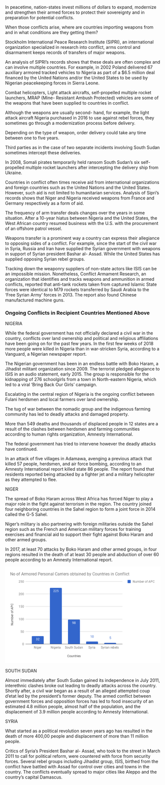 In peacetime, nation-states invest millions of dollars to expand, modernize and strengthen their armed forces to protect their sovereignty and in preparation for potential conflicts. 
 
When those conflicts arise, where are countries importing weapons from and in what conditions are they getting them?

Stockholm International Peace Research Institute (SIPRI), an international organization specialized in research into conflict, arms control and disarmament keeps records of transfers of major weapons. 
 
An analysis of SIPRI’s records shows that these deals are often complex and can involve multiple countries. For example, in 2002 Poland delivered 67 auxiliary armored tracked vehicles to Nigeria as part of a $6.5 million deal financed by the United Nations and/or the United States to be used by Nigerian peacekeeping forces in Sierra Leone. 

Combat helicopters, Light attack aircrafts, self-propelled multiple rocket launchers, MRAP (Mine- Resistant Ambush Protected) vehicles are some of the weapons that have been supplied to countries in conflict. 

Although the weapons are usually second- hand, for example, the light attack aircraft Nigeria purchased in 2016 to use against rebel forces, they sometimes go through a modernization process before delivery. 

 Depending on the type of weapon, order delivery could take any time between one to five years. 

Third parties as in the case of two separate incidents involving South Sudan sometimes intercept these deliveries. 

In 2008, Somali pirates temporarily held ransom South Sudan’s six self-propelled multiple rocket launchers after intercepting the delivery ship from Ukraine. 

Countries in conflict often times receive aid from international organizations and foreign countries such as the United Nations and the United States. However, such aid is not limited to humanitarian services. Analysis of Sipri’s records shows that Niger and Nigeria received weapons from France and Germany respectively as a form of aid. 


The frequency of arm transfer deals changes over the years in some situation. After a 10-year hiatus between Nigeria and the United States, the West African country resumed business with the U.S. with the procurement of an offshore patrol vessel. 

Weapons transfer is a prominent way a country can express their allegiance to opposing sides of a conflict. For example, since the start of the civil war in Syria, Russia and Iran have supplied the Syrian government with weapons in support of Syrian president Bashar al- Assad. While the United States has supplied opposing Syrian rebel groups. 

Tracking down the weaponry suppliers of non-state actors like ISIS can be an impossible mission.  Nonetheless, Conflict Armament Research, an organization that identifies and tracks weapons and ammunition in armed conflicts, reported that anti-tank rockets taken from captured Islamic State forces were identical to M79 rockets transferred by Saudi Arabia to the ‘Free Syrian Army’ forces in 2013.  The report also found Chinese manufactured machine guns. 


### Ongoing Conflicts in Recipient Countries Mentioned Above

NIGERIA 

While the federal government has not officially declared a civil war in the country, conflicts over land ownership and political and religious affiliations have been going on for the past few years.  In the first few weeks of 2018 more people were killed in Nigeria than in war-stricken Syria, according to a Vanguard, a Nigerian newspaper report. 

The Nigerian government has been in an endless battle with Boko Haram, a Jihadist militant organization since 2009. The terrorist pledged allegiance to ISIS in an audio statement, early 2015. The group is responsible for the kidnapping of 276 schoolgirls from a town in North-eastern Nigeria, which led to a viral ‘Bring Back Our Girls’ campaign.  

Escalating in the central region of Nigeria is the ongoing conflict between Fulani herdsmen and local farmers over land ownership. 

The tug of war between the nomadic group and the indigenous farming community has led to deadly attacks and damaged property. 

More than 549 deaths and thousands of displaced people in 12 states are a result of the clashes between herdsmen and farming communities according to human rights organization, Amnesty International.  

The federal government has tried to intervene however the deadly attacks have continued. 

In an attack of five villages in Adamawa, avenging a previous attack that killed 57 people, herdsmen, and air force bombing, according to an Amnesty International report killed state 86 people.  The report found that residents reported being attacked by a fighter jet and a military helicopter as they attempted to flee. 

NIGER

The spread of Boko Haram across West Africa has forced Niger to play a major role in the fight against terrorism in the region.  The country joined four neighboring countries in the Sahel region to form a joint force in 2014 called the G-5 Sahel. 

Niger’s military is also partnering with foreign militaries outside the Sahel region such as the French and American military forces for training exercises and financial aid to support their fight against Boko Haram and other armed groups. 

In 2017, at least 70 attacks by Boko Haram and other armed groups, in four regions resulted in the death of at least 30 people and abduction of over 60 people according to an Amnesty International report. 

![No of Armored Personal Carriers obtained by Countries in Conflict](https://github.com/ofalana/Digitalframeworks/blob/master/chart%20(2).png)


SOUTH SUDAN 

Almost immediately after South Sudan gained its independence in July 2011, interethnic clashes broke out leading to deadly attacks across the country.  Shortly after, a civil war began as a result of an alleged attempted coup d’etat led by the president’s former deputy.  The armed conflict between government forces and opposition forces has led to food insecurity of an estimated 4.8 million people, almost half of the population, and the displacement of 3.9 million people according to Amnesty International.

SYRIA

What started as a political revolution seven years ago has resulted in the death of more 400,00 people and displacement of more than 11 million people.

Critics of Syria’s President Bashar al- Assad, who took to the street in March 2011 to call for political reform, were countered with force from security forces.  Several rebel groups including Jihadist group, ISIS,  birthed from the conflict have battled with Assad for control over cities and towns in the country. The conflicts eventually spread to major cities like Aleppo and the country’s capital Damascus. 

